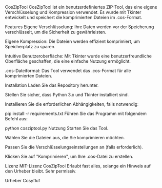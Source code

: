 CosZipTool
CosZipTool ist ein benutzerdefiniertes ZIP-Tool, das eine eigene Verschlüsselung und Kompression verwendet. Es wurde mit Tkinter entwickelt und speichert die komprimierten Dateien im .cos-Format.

Features
Eigene Verschlüsselung: Ihre Daten werden vor der Speicherung verschlüsselt, um die Sicherheit zu gewährleisten.

Eigene Kompression: Die Dateien werden effizient komprimiert, um Speicherplatz zu sparen.

Intuitive Benutzeroberfläche: Mit Tkinter wurde eine benutzerfreundliche Oberfläche geschaffen, die eine einfache Nutzung ermöglicht.

.cos-Dateiformat: Das Tool verwendet das .cos-Format für alle komprimierten Dateien.

Installation
Laden Sie das Repository herunter.

Stellen Sie sicher, dass Python 3.x und Tkinter installiert sind.

Installieren Sie die erforderlichen Abhängigkeiten, falls notwendig:


pip install -r requirements.txt
Führen Sie das Programm mit folgendem Befehl aus:

python cosziptool.py
Nutzung
Starten Sie das Tool.

Wählen Sie die Dateien aus, die Sie komprimieren möchten.

Passen Sie die Verschlüsselungseinstellungen an (falls erforderlich).

Klicken Sie auf "Komprimieren", um Ihre .cos-Datei zu erstellen.

Lizenz
MIT-Lizenz
CosZipTool Erlaubt fast alles, solange ein Hinweis auf den Urheber bleibt. Sehr permissiv.

Urheber 
Cosyfluf
